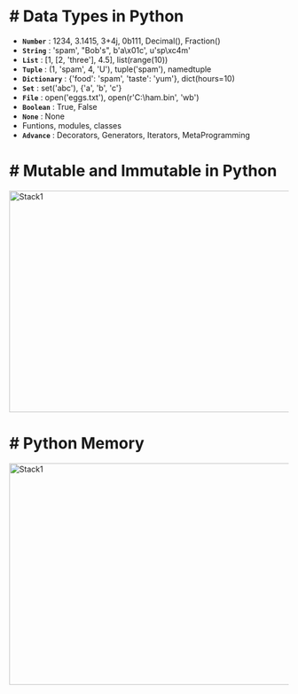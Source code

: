 # # Data Types in Python

- **`Number`** : 1234, 3.1415, 3+4j, 0b111, Decimal(), Fraction()
- **`String`** : 'spam', "Bob's", b'a\x01c', u'sp\xc4m'
- **`List`** : [1, [2, 'three'], 4.5], list(range(10))
- **`Tuple`** : (1, 'spam', 4, 'U'), tuple('spam'), namedtuple
- **`Dictionary`** : {'food': 'spam', 'taste': 'yum'}, dict(hours=10)
- **`Set`** : set('abc'), {'a', 'b', 'c'}
- **`File`** : open('eggs.txt'), open(r'C:\ham.bin', 'wb')
- **`Boolean`** : True, False
- **`None`** : None
- Funtions, modules, classes
- **`Advance`** : Decorators, Generators, Iterators, MetaProgramming


# # Mutable and Immutable in Python


<img src="https://res.cloudinary.com/dnknslaku/image/upload/v1737628228/mutable-and-immutable-in-python_rzz8jy.png" alt="Stack1" width="600" height="400">

# # Python Memory

<img src="https://github.com/user-attachments/assets/297f48c7-5e67-43ba-b0f1-1d65c0271816" alt="Stack1" width="700" height="400">






